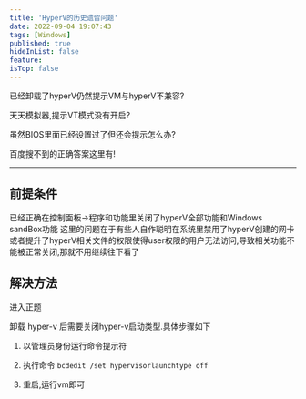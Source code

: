 ```yaml
---
title: 'HyperV的历史遗留问题'
date: 2022-09-04 19:07:43
tags: [Windows]
published: true
hideInList: false
feature: 
isTop: false
---
```

已经卸载了hyperV仍然提示VM与hyperV不兼容?

天天模拟器,提示VT模式没有开启?

虽然BIOS里面已经设置过了但还会提示怎么办?

百度搜不到的正确答案这里有!

----

## 前提条件

已经正确在控制面板->程序和功能里关闭了hyperV全部功能和Windows sandBox功能
这里的问题在于有些人自作聪明在系统里禁用了hyperV创建的网卡或者提升了hyperV相关文件的权限使得user权限的用户无法访问,导致相关功能不能被正常关闭,那就不用继续往下看了

## 解决方法

进入正题

卸载 hyper-v 后需要关闭hyper-v启动类型.具体步骤如下

1. 以管理员身份运行命令提示符

2. 执行命令 `bcdedit /set hypervisorlaunchtype off`

3. 重启,运行vm即可
